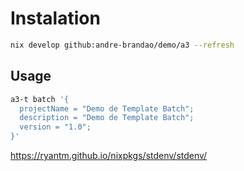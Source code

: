 
# Instalation

```bash
nix develop github:andre-brandao/demo/a3 --refresh
```


## Usage

```bash
a3-t batch '{                                                                            
  projectName = "Demo de Template Batch";
  description = "Demo de Template Batch";
  version = "1.0";
}'
```
https://ryantm.github.io/nixpkgs/stdenv/stdenv/